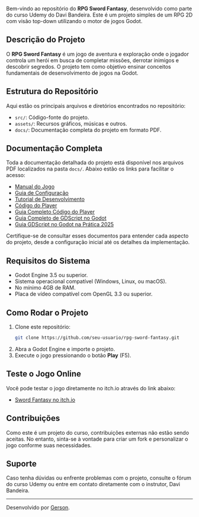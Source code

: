 Bem-vindo ao repositório do **RPG Sword Fantasy**, desenvolvido como parte do curso Udemy do Davi Bandeira. Este é um projeto simples de um RPG 2D com visão top-down utilizando o motor de jogos Godot.

## Descrição do Projeto
O **RPG Sword Fantasy** é um jogo de aventura e exploração onde o jogador controla um herói em busca de completar missões, derrotar inimigos e descobrir segredos. O projeto tem como objetivo ensinar conceitos fundamentais de desenvolvimento de jogos na Godot.

## Estrutura do Repositório
Aqui estão os principais arquivos e diretórios encontrados no repositório:

- `src/`: Código-fonte do projeto.
- `assets/`: Recursos gráficos, músicas e outros.
- `docs/`: Documentação completa do projeto em formato PDF.
  
## Documentação Completa
Toda a documentação detalhada do projeto está disponível nos arquivos PDF localizados na pasta `docs/`. Abaixo estão os links para facilitar o acesso:

- [Manual do Jogo](docs/manual_do_jogo.pdf)
- [Guia de Configuração](docs/guia_de_configuracao.pdf)
- [Tutorial de Desenvolvimento](docs/tutorial_de_desenvolvimento.pdf)
- [Código do Player](docs/codigo_do_player.pdf)
- [Guia Completo Código do Player](docs/Guia%20Completo%20C%C3%B3digo%20do%20Player.pdf)
- [Guia Completo de GDScript no Godot](docs/Guia%20Completo%20de%20GDScript%20no%20Godot.pdf)
- [Guia GDScript no Godot na Prática 2025](docs/%F0%9F%93%9DGuia%20GDScript%20no%20Godot%20na%20Pratica%202025.pdf)

Certifique-se de consultar esses documentos para entender cada aspecto do projeto, desde a configuração inicial até os detalhes da implementação.

## Requisitos do Sistema
- Godot Engine 3.5 ou superior.
- Sistema operacional compatível (Windows, Linux, ou macOS).
- No mínimo 4GB de RAM.
- Placa de vídeo compatível com OpenGL 3.3 ou superior.

## Como Rodar o Projeto
1. Clone este repositório:
   ```bash
   git clone https://github.com/seu-usuario/rpg-sword-fantasy.git
   ```
2. Abra a Godot Engine e importe o projeto.
3. Execute o jogo pressionando o botão **Play** (F5).

## Teste o Jogo Online
Você pode testar o jogo diretamente no itch.io através do link abaixo:

- [Sword Fantasy no itch.io](https://dev-gerson-f.itch.io/sword-fantansy)

## Contribuições
Como este é um projeto do curso, contribuições externas não estão sendo aceitas. No entanto, sinta-se à vontade para criar um fork e personalizar o jogo conforme suas necessidades.

## Suporte
Caso tenha dúvidas ou enfrente problemas com o projeto, consulte o fórum do curso Udemy ou entre em contato diretamente com o instrutor, Davi Bandeira.

---

Desenvolvido por [Gerson](#).
